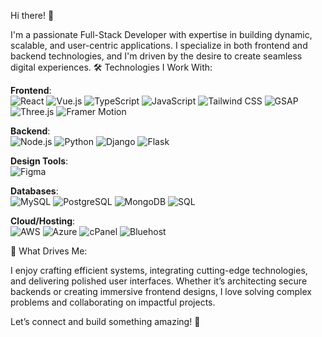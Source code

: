 Hi there! 👋

I'm a passionate Full-Stack Developer with expertise in building dynamic, scalable, and user-centric applications. I specialize in both frontend and backend technologies, and I'm driven by the desire to create seamless digital experiences.
🛠️ Technologies I Work With:

**Frontend**:  
![React](https://img.shields.io/badge/-React-61DAFB?logo=react&logoColor=white)   ![Vue.js](https://img.shields.io/badge/-Vue.js-4FC08D?logo=vue.js&logoColor=white)  ![TypeScript](https://img.shields.io/badge/-TypeScript-3178C6?logo=typescript&logoColor=white)  ![JavaScript](https://img.shields.io/badge/-JavaScript-F7DF1E?logo=javascript&logoColor=white)  ![Tailwind CSS](https://img.shields.io/badge/-Tailwind%20CSS-38B2AC?logo=tailwind-css&logoColor=white)  ![GSAP](https://img.shields.io/badge/-GSAP-88CE02?logo=gsap&logoColor=white)  ![Three.js](https://img.shields.io/badge/-Three.js-000000?logo=three.js&logoColor=white)  ![Framer Motion](https://img.shields.io/badge/-Framer%20Motion-0078D4?logo=framer&logoColor=white)

**Backend**:  
![Node.js](https://img.shields.io/badge/-Node.js-339933?logo=node.js&logoColor=white)  ![Python](https://img.shields.io/badge/-Python-3776AB?logo=python&logoColor=white)  ![Django](https://img.shields.io/badge/-Django-092E20?logo=django&logoColor=white)  ![Flask](https://img.shields.io/badge/-Flask-000000?logo=flask&logoColor=white)

**Design Tools**:  
![Figma](https://img.shields.io/badge/-Figma-F24E1E?logo=figma&logoColor=white)

**Databases**:  
![MySQL](https://img.shields.io/badge/-MySQL-4479A1?logo=mysql&logoColor=white)  ![PostgreSQL](https://img.shields.io/badge/-PostgreSQL-336791?logo=postgresql&logoColor=white)  ![MongoDB](https://img.shields.io/badge/-MongoDB-47A248?logo=mongodb&logoColor=white)  ![SQL](https://img.shields.io/badge/-SQL-00758F?logo=sqlite&logoColor=white)

**Cloud/Hosting**:  
![AWS](https://img.shields.io/badge/-AWS-232F3E?logo=amazonaws&logoColor=white)  ![Azure](https://img.shields.io/badge/-Azure-0089D6?logo=microsoft-azure&logoColor=white)  ![cPanel](https://img.shields.io/badge/-cPanel-006F3C?logo=cpanel&logoColor=white)  ![Bluehost](https://img.shields.io/badge/-Bluehost-0033A0?logo=bluehost&logoColor=white)


🌟 What Drives Me:

I enjoy crafting efficient systems, integrating cutting-edge technologies, and delivering polished user interfaces. Whether it’s architecting secure backends or creating immersive frontend designs, I love solving complex problems and collaborating on impactful projects.

Let’s connect and build something amazing! 🚀
